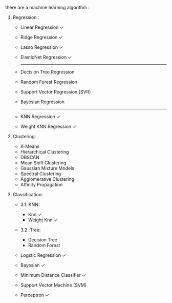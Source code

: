 there are a machine learning algorithm : 

1.  Regression : 
    - Linear Regression ✓
    - Ridge Regression ✓
    - Lasso Regression ✓
    - ElasticNet Regression ✓

      ------------------------------------------------
    - Decision Tree Regression
    - Random Forest Regression
    - Support Vector Regression (SVR)
    - Bayesian Regression

      ------------------------------------------------

    - KNN Regression ✓
    - Weight KNN Regression ✓

2. Clustering:
    - K-Means
    - Hierarchical Clustering
    - DBSCAN
    - Mean Shift Clustering
    - Gaussian Mixture Models
    - Spectral Clustering
    - Agglomerative Clustering
    - Affinity Propagation
    
3. Classification:

    - 3.1. KNN:

        - Knn ✓
        - Weight Knn ✓
    
    - 3.2. Tree:

        - Decision Tree 
        - Random Forest 
    

    - Logstic Regression ✓
    - Bayesian ✓
    - Minimum Distance Classifier ✓
    - Support Vector Machine (SVM)
    - Perceptron ✓

